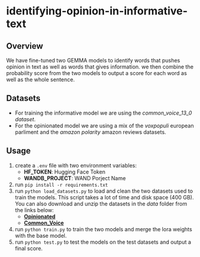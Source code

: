 # identifying-opinion-in-informative-text

## Overview

We have fine-tuned two GEMMA models to identify words that pushes opinion in text as well as words that gives information. we then combine the probability score from the two models to output a score for each word as well as the whole sentence.

## Datasets

- For training the informative model we are using the *common_voice_13_0 dataset*.
- For the opinionated model we are using a mix of the *voxpopuli* european parliment and the *amazon polarity* amazon reviews datasets.

## Usage
1. create a ```.env``` file with two environment variables:
    - **HF_TOKEN**: Hugging Face Token
    - **WANDB_PROJECT**: WAND Porject Name 
2. run ```pip install -r requirements.txt```
3. run ```python load_datasets.py``` to load and clean the two datasets used to train the models. This script takes a lot of time and disk space (400 GB). You can also download and unzip the datasets in the *data* folder from the links below:
    - [**Opinionated**](https://drive.google.com/file/d/1xXU8bQM1Gyuo1sS2x0vlDbDY_2KmLpey/view?usp=sharing)
    - [**Common_Voice**](https://drive.google.com/file/d/1Nl10f0YRvhbaBmu-JuATxNa9Ji5EL_MZ/view?usp=sharing)
4. run ```python train.py``` to train the two models and merge the lora weights with the base model. 
5. run ```python test.py``` to test the models on the test datasets and output a final score.